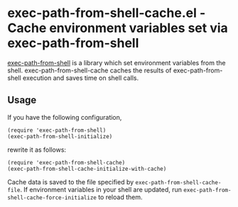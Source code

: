# exec-path-from-shell-cache.el - Cache environment variables set via exec-path-from-shell

[exec-path-from-shell](https://github.com/purcell/exec-path-from-shell) is a
library which set environment variables from the shell.
exec-path-from-shell-cache caches the results of exec-path-from-shell execution
and saves time on shell calls.

## Usage

If you have the following configuration,

```
(require 'exec-path-from-shell)
(exec-path-from-shell-initialize)
```

rewrite it as follows:

```
(require 'exec-path-from-shell-cache)
(exec-path-from-shell-cache-initialize-with-cache)
```

Cache data is saved to the file specified by `exec-path-from-shell-cache-file`.
If environment variables in your shell are updated,
run `exec-path-from-shell-cache-force-initialize` to reload them.
